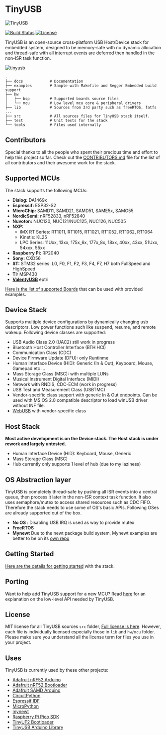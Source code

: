 # TinyUSB

![TinyUSB](https://user-images.githubusercontent.com/2847802/108847382-a0a6a580-75ad-11eb-96d9-280c79389281.png)

[![Build Status](https://github.com/hathach/tinyusb/workflows/Build/badge.svg)](https://github.com/hathach/tinyusb/actions) [![License](https://img.shields.io/badge/license-MIT-brightgreen.svg)](https://opensource.org/licenses/MIT)

TinyUSB is an open-source cross-platform USB Host/Device stack for embedded system, designed to be memory-safe with no dynamic allocation and thread-safe with all interrupt events are deferred then handled in the non-ISR task function.

![tinyusb](https://user-images.githubusercontent.com/249515/49858616-f60c9700-fe27-11e8-8627-e76936352ff7.png)

```
.
├── docs            # Documentation
├── examples        # Sample with Makefile and Segger Embedded build support
├── hw
│   ├── bsp         # Supported boards source files
│   └── mcu         # Low level mcu core & peripheral drivers
├── lib             # Sources from 3rd party such as freeRTOS, fatfs ...
├── src             # All sources files for TinyUSB stack itself.
├── test            # Unit tests for the stack
└── tools           # Files used internally
```

## Contributors

Special thanks to all the people who spent their precious time and effort to help this project so far. Check out the 
[CONTRIBUTORS.md](CONTRIBUTORS.md) file for the list of all contributors and their awesome work for the stack.

## Supported MCUs

The stack supports the following MCUs:

- **Dialog:** DA1469x
- **Espressif:** ESP32-S2
- **MicroChip:** SAMD11, SAMD21, SAMD51, SAME5x, SAMG55
- **NordicSemi:** nRF52833, nRF52840
- **Nuvoton:** NUC120, NUC121/NUC125, NUC126, NUC505
- **NXP:**
  - iMX RT Series: RT1011, RT1015, RT1021, RT1052, RT1062, RT1064
  - Kinetis: KL25
  - LPC Series: 11Uxx, 13xx, 175x_6x, 177x_8x, 18xx, 40xx, 43xx, 51Uxx, 54xxx, 55xx
- **Raspberry Pi:** RP2040
- **Sony:** CXD56
- **ST:** STM32 series: L0, F0, F1, F2, F3, F4, F7, H7 both FullSpeed and HighSpeed
- **TI:** MSP430
- **[ValentyUSB](https://github.com/im-tomu/valentyusb)** eptri

[Here is the list of supported Boards](docs/boards.md) that can be used with provided examples.

## Device Stack

Supports multiple device configurations by dynamically changing usb descriptors. Low power functions such like suspend, resume, and remote wakeup. Following device classes are supported:

- USB Audio Class 2.0 (UAC2) still work in progress
- Bluetooth Host Controller Interface (BTH HCI)
- Communication Class (CDC)
- Device Firmware Update (DFU): only Runtinme 
- Human Interface Device (HID): Generic (In & Out), Keyboard, Mouse, Gamepad etc ...
- Mass Storage Class (MSC): with multiple LUNs
- Musical Instrument Digital Interface (MIDI)
- Network with RNDIS, CDC-ECM (work in progress)
- USB Test and Measurement Class (USBTMC)
- Vendor-specific class support with generic In & Out endpoints. Can be used with MS OS 2.0 compatible descriptor to load winUSB driver without INF file.
- [WebUSB](https://github.com/WICG/webusb) with vendor-specific class

## Host Stack

**Most active development is on the Device stack. The Host stack is under rework and largely untested.**

- Human Interface Device (HID): Keyboard, Mouse, Generic
- Mass Storage Class (MSC)
- Hub currently only supports 1 level of hub (due to my laziness)

## OS Abstraction layer

TinyUSB is completely thread-safe by pushing all ISR events into a central queue, then process it later in the non-ISR context task function. It also uses semaphore/mutex to access shared resources such as CDC FIFO. Therefore the stack needs to use some of OS's basic APIs. Following OSes are already supported out of the box.

- **No OS** : Disabling USB IRQ is used as way to provide mutex
- **FreeRTOS**
- **Mynewt** Due to the newt package build system, Mynewt examples are better to be on its [own repo](https://github.com/hathach/mynewt-tinyusb-example) 

## Getting Started

[Here are the details for getting started](docs/getting_started.md) with the stack.

## Porting

Want to help add TinyUSB support for a new MCU? Read [here](docs/porting.md) for an explanation on the low-level API needed by TinyUSB.

## License

MIT license for all TinyUSB sources `src` folder, [Full license is here](LICENSE). However, each file is individually licensed especially those in `lib` and `hw/mcu` folder. Please make sure you understand all the license term for files you use in your project.

## Uses

TinyUSB is currently used by these other projects:

- [Adafruit nRF52 Arduino](https://github.com/adafruit/Adafruit_nRF52_Arduino)
- [Adafruit nRF52 Bootloader](https://github.com/adafruit/Adafruit_nRF52_Bootloader)
- [Adafruit SAMD Arduino](https://github.com/adafruit/ArduinoCore-samd)
- [CircuitPython](https://github.com/adafruit/circuitpython)
- [Espressif IDF](https://github.com/espressif/esp-idf)
- [MicroPython](https://github.com/micropython/micropython)
- [mynewt](https://mynewt.apache.org)
- [Raspberry Pi Pico SDK](https://github.com/raspberrypi/pico-sdk)
- [TinyUF2 Bootloader](https://github.com/adafruit/tinyuf2)
- [TinyUSB Arduino Library](https://github.com/adafruit/Adafruit_TinyUSB_Arduino)
